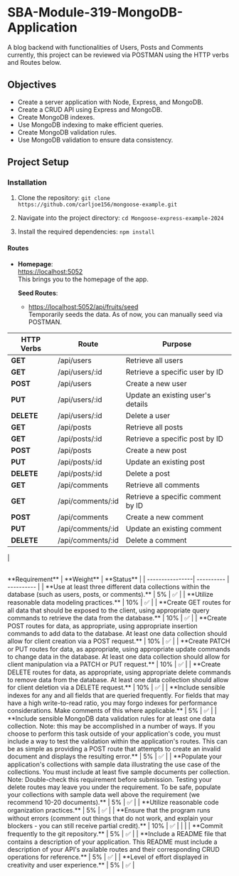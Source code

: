 # SBA-Module-319-MongoDB-Application

A blog backend with functionalities of Users, Posts and Comments
currently, this project can be reviewed via POSTMAN using the HTTP verbs and Routes below.

## Objectives

- Create a server application with Node, Express, and MongoDB.
- Create a CRUD API using Express and MongoDB.
- Create MongoDB indexes.
- Use MongoDB indexing to make efficient queries.
- Create MongoDB validation rules.
- Use MongoDB validation to ensure data consistency.

## Project Setup

### Installation

1. Clone the repository:
   `git clone https://github.com/carljoe156/mongoose-example.git`

2. Navigate into the project directory:
   `cd Mongoose-express-example-2024`

3. Install the required dependencies:
   `npm install`

#### Routes

- **Homepage**:  
  [https://localhost:5052](https://localhost:5000)  
  This brings you to the homepage of the app.

  **Seed Routes**:

  - [https://localhost:5052/api/fruits/seed](https://localhost:5000/api/seed/seed)  
    Temporarily seeds the data. As of now, you can manually seed via POSTMAN.

| HTTP Verbs | Route             | Purpose                           |
| ---------- | ----------------- | --------------------------------- |
| **GET**    | /api/users        | Retrieve all users                |
| **GET**    | /api/users/:id    | Retrieve a specific user by ID    |
| **POST**   | /api/users        | Create a new user                 |
| **PUT**    | /api/users/:id    | Update an existing user's details |
| **DELETE** | /api/users/:id    | Delete a user                     |
| **GET**    | /api/posts        | Retrieve all posts                |
| **GET**    | /api/posts/:id    | Retrieve a specific post by ID    |
| **POST**   | /api/posts        | Create a new post                 |
| **PUT**    | /api/posts/:id    | Update an existing post           |
| **DELETE** | /api/posts/:id    | Delete a post                     |
| **GET**    | /api/comments     | Retrieve all comments             |
| **GET**    | /api/comments/:id | Retrieve a specific comment by ID |
| **POST**   | /api/comments     | Create a new comment              |
| **PUT**    | /api/comments/:id | Update an existing comment        |
| **DELETE** | /api/comments/:id | Delete a comment                  |

|

<br/>
 **Requirement** | **Weight** | **Status** |
| ----------------| ---------- | ---------- |
| **Use at least three different data collections within the database (such as users, posts, or comments).** | 5% | ✅ |
| **Utilize reasonable data modeling practices.** | 10% | ✅ |
| **Create GET routes for all data that should be exposed to the client, using appropriate query commands to retrieve the data from the database.** | 10% | ✅ |
| **Create POST routes for data, as appropriate, using appropriate insertion commands to add data to the database. At least one data collection should allow for client creation via a POST request.** | 10% | ✅ |
| **Create PATCH or PUT routes for data, as appropriate, using appropriate update commands to change data in the database. At least one data collection should allow for client manipulation via a PATCH or PUT request.** | 10% | ✅ |
| **Create DELETE routes for data, as appropriate, using appropriate delete commands to remove data from the database. At least one data collection should allow for client deletion via a DELETE request.** | 10% | ✅ |
| **Include sensible indexes for any and all fields that are queried frequently. For fields that may have a high write-to-read ratio, you may forgo indexes for performance considerations. Make comments of this where applicable.** | 5% | ✅ |
| **Include sensible MongoDB data validation rules for at least one data collection. Note: this may be accomplished in a number of ways. If you choose to perform this task outside of your application's code, you must include a way to test the validation within the application's routes. This can be as simple as providing a POST route that attempts to create an invalid document and displays the resulting error.** | 5% | ✅ |
| **Populate your application's collections with sample data illustrating the use case of the collections. You must include at least five sample documents per collection. Note: Double-check this requirement before submission. Testing your delete routes may leave you under the requirement. To be safe, populate your collections with sample data well above the requirement (we recommend 10-20 documents).** | 5% | ✅ |
| **Utilize reasonable code organization practices.** | 5% | ✅ |
| **Ensure that the program runs without errors (comment out things that do not work, and explain your blockers - you can still receive partial credit).** | 10% | ✅ |
|                                                |
| **Commit frequently to the git repository.** | 5% | ✅ |
| **Include a README file that contains a description of your application. This README must include a description of your API's available routes and their corresponding CRUD operations for reference.** | 5% | ✅ |
| **Level of effort displayed in creativity and user experience.** | 5% | ✅ |
